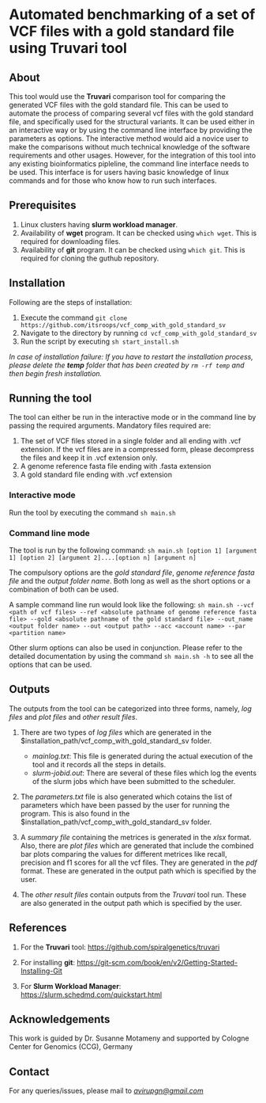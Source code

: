 # Automated benchmarking of a set of VCF files with a gold standard file using Truvari tool

## About
This tool would use the **Truvari** comparison tool for comparing the generated VCF files with the gold standard file. This can be used to automate the process of comparing several vcf files with the gold standard file, and specifically used for the structural variants. It can be used either in an interactive way or by using  the command line interface by providing the parameters as options. The interactive method would aid a novice user to make the comparisons without much technical knowledge of the software requirements and other usages. However, for the integration of this tool into any existing bioinformatics pipleline, the command line interface needs to be used. This interface is for users having basic knowledge of linux commands and for those who know how to run such interfaces.

## Prerequisites

1. Linux clusters having **slurm workload manager**. 
2. Availability of **wget** program. It can be checked using `which wget`. This is required for downloading files.
3. Availability of **git** program. It can be checked using `which git`. This is required for cloning the guthub repository.

## Installation
Following are the steps of installation:
1. Execute the command `git clone https://github.com/itsroops/vcf_comp_with_gold_standard_sv`
2. Navigate to the directory by running `cd vcf_comp_with_gold_standard_sv`
3. Run the script by executing `sh start_install.sh`

*In case of installation failure: If you have to restart the installation process, please delete the **temp** folder that has been created by `rm -rf temp` and then begin fresh installation.*

## Running the tool
The tool can either be run in the interactive mode or in the command line by passing the required arguments.
Mandatory files required are:
1. The set of VCF files stored in a single folder and all ending with .vcf extension. If the vcf files are in a compressed
 form, please decompress the files and keep it in .vcf extension only.  
2. A genome reference fasta file ending with .fasta extension
3. A gold standard file ending with .vcf extension


### Interactive mode
Run the tool by executing the command `sh main.sh`

### Command line mode
The tool is run by the following command:
`sh main.sh [option 1] [argument 1] [option 2] [argument 2]....[option n] [argument n]`

The compulsory options are the *gold standard file*, *genome reference fasta file* and the *output folder name*. Both long as well as the short options or a combination of both can be used. 

A sample command line run would look like the following:
`sh main.sh --vcf <path of vcf files> --ref <absolute pathname of genome reference fasta file> --gold <absolute pathname of the gold standard file> --out_name <output folder name> --out <output path> --acc <account name> --par <partition name>`

Other slurm options can also be used in conjunction. Please refer to the detailed documentation by using the command `sh main.sh -h` to see all the options that can be used.


## Outputs
The outputs from the tool can be categorized into three forms, namely, *log files* and *plot files* and *other result files*.

1. There are two types of *log files* which are generated in the $installation_path/vcf_comp_with_gold_standard_sv folder.
       
   * *mainlog.txt*: This file is generated during the actual execution of the tool and it records all the steps in details.
   * *slurm-jobid.out*: There are several of these files which log the events of the slurm jobs which have been submitted to the scheduler. 

2. The *parameters.txt* file is also generated which cotains the list of parameters which have been passed by the user for running the program. This is also found in the $installation_path/vcf_comp_with_gold_standard_sv folder.
  
3.  A *summary file* containing the metrices is generated in the *xlsx* format. Also, there are *plot files* which are generated that include the combined bar plots comparing the values for different metrices like recall, precision and  f1 scores for all the vcf files. They are generated in the *pdf* format. These are generated in the output path which is specified by the user.

4.  The *other result files* contain outputs from the *Truvari* tool run. These are also generated in the output path which is specified by the user.

## References
1. For the **Truvari** tool: https://github.com/spiralgenetics/truvari

2. For installing **git**: https://git-scm.com/book/en/v2/Getting-Started-Installing-Git

3. For **Slurm Workload Manager**: https://slurm.schedmd.com/quickstart.html

## Acknowledgements

This work is guided by Dr. Susanne Motameny and supported by Cologne Center for Genomics (CCG), Germany

## Contact
For any queries/issues, please mail to *avirupgn@gmail.com*

